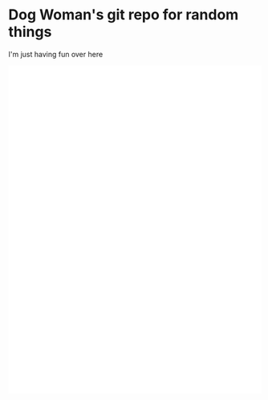 # Dog Woman's git repo for random things
I'm just having fun over here

![Metrics](/github-metrics.svg)
